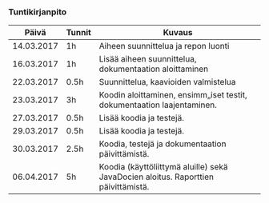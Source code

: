 ### Tuntikirjanpito
Päivä | Tunnit | Kuvaus
--------------- | ----- | ------
14.03.2017 | 1h | Aiheen suunnittelua ja repon luonti
16.03.2017 | 1h | Lisää aiheen suunnittelua, dokumentaation aloittaminen
22.03.2017 | 0.5h | Suunnittelua, kaavioiden valmistelua
23.03.2017 | 3h | Koodin aloittaminen, ensimm„iset testit, dokumentaation laajentaminen.
27.03.2017 | 0.5h | Lisää koodia ja testejä.
29.03.2017 | 0.5h | Lisää koodia ja testejä.
30.03.2017 | 2.5h | Koodia, testejä ja dokumentaation päivittämistä.
06.04.2017 | 5h | Koodia (käyttöliittymä aluille) sekä JavaDocien aloitus. Raporttien päivittämistä.
